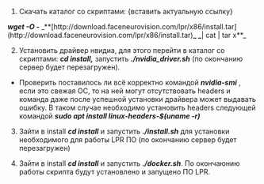 1. Скачать каталог со скриптами: {вставить актуальную ссылку}

_**wget -O -**_ [](http://download.faceneurovision.com/lpr/x86/install.tar "http://download.faceneurovision.com/lpr/x86/install.tar")_**[http://download.faceneurovision.com/lpr/x86/install.tar](http://download.faceneurovision.com/lpr/x86/install.tar)**_ _**| cat | tar x**_

2. Установить драйвер нвидиа, для этого перейти в каталог со скриптами: _**cd install,**_ запустить _**./nvidia_driver.sh**_ (по окончанию сервер будет перезагружен).

- Проверить поставилось ли всё корректно командой _**nvidia-smi**_ , если это свежая ОС, то на ней могут отсутствовать headers и команда даже после успешной установки драйвера может выдавать ошибку. В таком случае необходимо установить headers следующей командой _**sudo apt install linux-headers-$(uname -r)**_

3. Зайти в install _**cd install**_ и запустить _**./install.sh**_ для установки необходимого для работы LPR ПО (по окончанию сервер будет перезагружен)

4. Зайти в install _**cd install**_ и запустить _**./docker.sh**_. По окончаюнию работы скрипта будут установлено и запущено ПО LPR.
